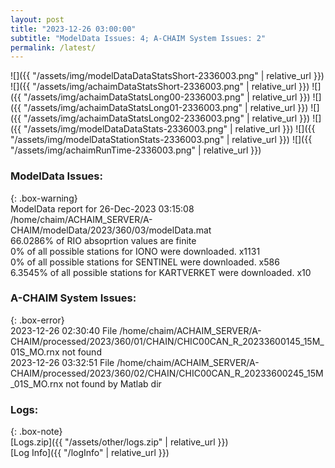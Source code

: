 ```yaml
---
layout: post
title: "2023-12-26 03:00:00"
subtitle: "ModelData Issues: 4; A-CHAIM System Issues: 2"
permalink: /latest/
---
```


![]({{ "/assets/img/modelDataDataStatsShort-2336003.png" | relative_url }})
![]({{ "/assets/img/achaimDataStatsShort-2336003.png" | relative_url }})
![]({{ "/assets/img/achaimDataStatsLong00-2336003.png" | relative_url }})
![]({{ "/assets/img/achaimDataStatsLong01-2336003.png" | relative_url }})
![]({{ "/assets/img/achaimDataStatsLong02-2336003.png" | relative_url }})
![]({{ "/assets/img/modelDataDataStats-2336003.png" | relative_url }})
![]({{ "/assets/img/modelDataStationStats-2336003.png" | relative_url }})
![]({{ "/assets/img/achaimRunTime-2336003.png" | relative_url }})


### ModelData Issues:  
  
{: .box-warning}  
 ModelData report for 26-Dec-2023 03:15:08   
 /home/chaim/ACHAIM_SERVER/A-CHAIM/modelData/2023/360/03/modelData.mat   
 66.0286% of RIO absoprtion values are finite   
 0% of all possible stations for IONO were downloaded. x1131   
 0% of all possible stations for SENTINEL were downloaded. x586   
 6.3545% of all possible stations for KARTVERKET were downloaded. x10   
  
### A-CHAIM System Issues:  
  
{: .box-error}  
2023-12-26 02:30:40 File /home/chaim/ACHAIM_SERVER/A-CHAIM/processed/2023/360/01/CHAIN/CHIC00CAN_R_20233600145_15M_01S_MO.rnx not found  
2023-12-26 03:32:51 File /home/chaim/ACHAIM_SERVER/A-CHAIM/processed/2023/360/02/CHAIN/CHIC00CAN_R_20233600245_15M_01S_MO.rnx not found by Matlab dir  

### Logs:  
  
{: .box-note}  
[Logs.zip]({{ "/assets/other/logs.zip" | relative_url }})  
[Log Info]({{ "/logInfo" | relative_url }})  
